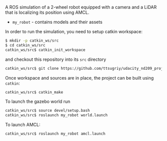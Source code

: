 A ROS simulation of a 2-wheel robot equipped with a camera and a LiDAR that is localizing its position using AMCL.
 - `my_robot` - contains models and their assets
   
In order to run the simulation, you need to setup catkin workspace:
```bash
$ mkdir -p catkin_ws/src
$ cd catkin_ws/src
catkin_ws/src$ catkin_init_workspace
```
and checkout this repository into its `src` directory
```bash
catkin_ws/src$ git clone https://github.com/ttsugriy/udacity_nd209_project_3.git .
```

Once workspace and sources are in place, the project can be built using `catkin`:
```bash
catkin_ws/src$ catkin_make
```

To launch the gazebo world run
```bash
catkin_ws/src$ source devel/setup.bash
catkin_ws/src$ roslaunch my_robot world.launch
```

To launch AMCL:
```
catkin_ws/src$ roslaunch my_robot amcl.launch
```